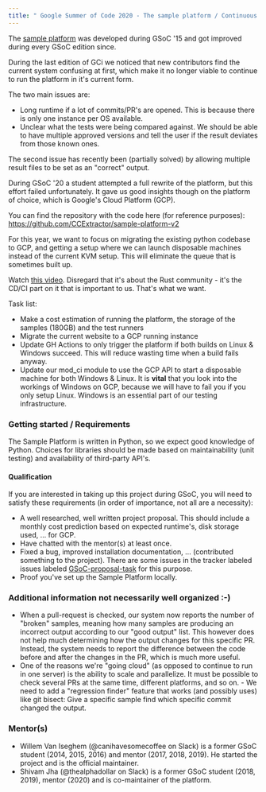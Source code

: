 ```yaml
---
title: " Google Summer of Code 2020 - The sample platform / Continuous integration revisited"
---
```


The [sample platform](https://sampleplatform.ccextractor.org/) was
developed during GSoC '15 and got improved during every GSoC edition since.

During the last edition of GCi we noticed that new contributors find the current 
system confusing at first, which make it no longer viable to continue to run the 
platform in it's current form.

The two main issues are: 
- Long runtime if a lot of commits/PR's are opened. This is because 
there is only one instance per OS available. 
- Unclear what the tests were being compared against. We should be 
able to have multiple approved versions and tell the user if
the result deviates from those known ones.

The second issue has recently been (partially solved) by allowing multiple result
files to be set as an "correct" output.

During GSoC '20 a student attempted a full rewrite of the platform, but this
effort failed unfortunately. It gave us good insights though on the platform of choice,
which is Google's Cloud Platform (GCP). 

You can find the repository with the code here (for reference purposes): 
https://github.com/CCExtractor/sample-platform-v2

For this year, we want to focus on migrating the existing python codebase to GCP,
and getting a setup where we can launch disposable machines instead of the current
KVM setup. This will eliminate the queue that is sometimes built up.

Watch [this video](https://www.youtube.com/watch?v=407nwX6__70).
Disregard that it's about the Rust community - it's the CD/CI part on
it that is important to us. That's what we want.

Task list:
- Make a cost estimation of running the platform, the storage of the samples (180GB) and the test
runners
- Migrate the current website to a GCP running instance
- Update GH Actions to only trigger the platform if both builds on Linux & Windows succeed. This
will reduce wasting time when a build fails anyway.
- Update our mod_ci module to use the GCP API to start a disposable machine for both
Windows & Linux. It is **vital** that you look into the workings of Windows on GCP, because
we will have to fail you if you only setup Linux. Windows is an essential part of our testing
infrastructure.

### Getting started / Requirements

The Sample Platform is written in Python, so we expect good knowledge of
Python. Choices for libraries should be made based on maintainability 
(unit testing) and availability of third-party API's.

#### Qualification

If you are interested in taking up this project during GSoC, you will
need to satisfy these requirements (in order of importance, not all are
a necessity):
- A well researched, well written project proposal.
This should include a monthly cost prediction based on expected
runtime's, disk storage used, ... for GCP. 
- Have chatted with the mentor(s) at least once.
- Fixed a bug, improved installation documentation, ... (contributed something to the project).
There are some issues in the tracker labeled issues labeled
[GSoC-proposal-task](https://github.com/CCExtractor/sample-platform/issues?q=is%3Aissue+is%3Aopen+label%3AGSoC-proposal-task)
for this purpose.
- Proof you've set up the Sample Platform locally.

### Additional information not necessarily well organized :-)

- When a pull-request is checked, our system now reports the number of "broken" samples, 
meaning how many samples are producing an incorrect output according to our "good output" list. 
This however does not help much determining how the output changes for this specific
PR. Instead, the system needs to report the difference between the code
before and after the changes in the PR, which is much more useful. 
- One of the reasons we're "going cloud" (as opposed to
continue to run in one server) is the ability to scale and parallelize.
It must be possible to check several PRs at the same time, different
platforms, and so on. - We need to add a "regression finder"
feature that works (and possibly uses) like git bisect: Give a specific
sample find which specific commit changed the output.

### Mentor(s)

- Willem Van Iseghem (@canihavesomecoffee on Slack) is a former GSoC
student (2014, 2015, 2016) and mentor (2017, 2018, 2019). He started the
project and is the official maintainer.
- Shivam Jha (@thealphadollar on Slack) is a former GSoC student (2018, 2019), mentor (2020)
and is co-maintainer of the platform.
